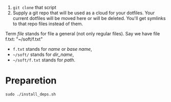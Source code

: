 1. `git clone` that script
2. Supply a git repo that will be used as a cloud for your dotfiles.
Your current dotfiles will be moved here or will be deleted.
You'll get symlinks to that repo files instead of them.

Term _file_ stands for file a general (not only regular files). Say we have file f.txt: "~/soft/f.txt"

* `f.txt` stands for _name_ or _base name_,
* `~/soft/` stands for _dir_name_,
* `~/soft/f.txt` stands for _path_.

# Preparetion

```
sudo ./install_deps.sh
```